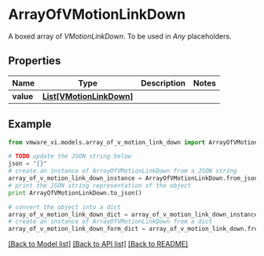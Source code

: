 # ArrayOfVMotionLinkDown

A boxed array of *VMotionLinkDown*. To be used in *Any* placeholders. 

## Properties
Name | Type | Description | Notes
------------ | ------------- | ------------- | -------------
**value** | [**List[VMotionLinkDown]**](VMotionLinkDown.md) |  | 

## Example

```python
from vmware_vi.models.array_of_v_motion_link_down import ArrayOfVMotionLinkDown

# TODO update the JSON string below
json = "{}"
# create an instance of ArrayOfVMotionLinkDown from a JSON string
array_of_v_motion_link_down_instance = ArrayOfVMotionLinkDown.from_json(json)
# print the JSON string representation of the object
print ArrayOfVMotionLinkDown.to_json()

# convert the object into a dict
array_of_v_motion_link_down_dict = array_of_v_motion_link_down_instance.to_dict()
# create an instance of ArrayOfVMotionLinkDown from a dict
array_of_v_motion_link_down_form_dict = array_of_v_motion_link_down.from_dict(array_of_v_motion_link_down_dict)
```
[[Back to Model list]](../README.md#documentation-for-models) [[Back to API list]](../README.md#documentation-for-api-endpoints) [[Back to README]](../README.md)


